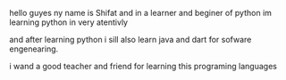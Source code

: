 hello guyes ny name is Shifat 
and in a learner and beginer of python
im learning python in very atentivly 

and after learning python i sill also learn java and 
dart for sofware engenearing.


i wand a good teacher and friend for learning this programing languages

<!---
xobeen-yadid/xobeen-yadid is a ✨ special ✨ repository because its `README.md` (this file) appears on your GitHub profile.
You can click the Preview link to take a look at your changes.
--->
